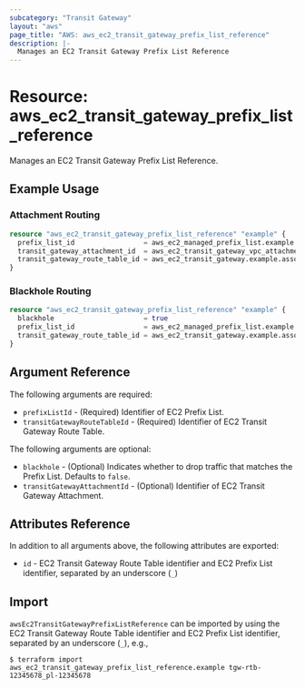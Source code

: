 ```yaml
---
subcategory: "Transit Gateway"
layout: "aws"
page_title: "AWS: aws_ec2_transit_gateway_prefix_list_reference"
description: |-
  Manages an EC2 Transit Gateway Prefix List Reference
---
```


# Resource: aws_ec2_transit_gateway_prefix_list_reference

Manages an EC2 Transit Gateway Prefix List Reference.

## Example Usage

### Attachment Routing

```terraform
resource "aws_ec2_transit_gateway_prefix_list_reference" "example" {
  prefix_list_id                 = aws_ec2_managed_prefix_list.example.id
  transit_gateway_attachment_id  = aws_ec2_transit_gateway_vpc_attachment.example.id
  transit_gateway_route_table_id = aws_ec2_transit_gateway.example.association_default_route_table_id
}
```

### Blackhole Routing

```terraform
resource "aws_ec2_transit_gateway_prefix_list_reference" "example" {
  blackhole                      = true
  prefix_list_id                 = aws_ec2_managed_prefix_list.example.id
  transit_gateway_route_table_id = aws_ec2_transit_gateway.example.association_default_route_table_id
}
```

## Argument Reference

The following arguments are required:

* `prefixListId` - (Required) Identifier of EC2 Prefix List.
* `transitGatewayRouteTableId` - (Required) Identifier of EC2 Transit Gateway Route Table.

The following arguments are optional:

* `blackhole` - (Optional) Indicates whether to drop traffic that matches the Prefix List. Defaults to `false`.
* `transitGatewayAttachmentId` - (Optional) Identifier of EC2 Transit Gateway Attachment.

## Attributes Reference

In addition to all arguments above, the following attributes are exported:

* `id` - EC2 Transit Gateway Route Table identifier and EC2 Prefix List identifier, separated by an underscore (`_`)

## Import

`awsEc2TransitGatewayPrefixListReference` can be imported by using the EC2 Transit Gateway Route Table identifier and EC2 Prefix List identifier, separated by an underscore (`_`), e.g.,

```console
$ terraform import aws_ec2_transit_gateway_prefix_list_reference.example tgw-rtb-12345678_pl-12345678
```

<!-- cache-key: cdktf-0.17.0-pre.15 input-dae2b5290418a326474491e4cd679453c7c96892eefcda91996a5bc3e7297a8d -->